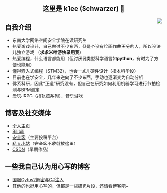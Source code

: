 <h2 align="center">这里是 k1ee (Schwarzer) 👋</h2> 

<img align="right" src="https://github-readme-stats.vercel.app/api?username=cnSchwarzer&show_icons=true&hide_border=true&theme=default"/>

## 自我介绍
- 东南大学网络空间安全学院在读研究生
- 热爱游戏设计，自己做过不少东西，但是个没有绘画作曲天分的人，所以没法儿独立游戏 （**求求米哈游快录用我**）
- 热爱编程，什么语言都能用（但讨厌弱类型科学语言如**python**，有时为了方便也能用）
- 懂得嵌入式编程（STM32），也会一点儿硬件设计（指本科毕设）
- 目前也在学安全，几年来逆向了不少东西，手动也逐渐变为自动分析
- 佛系科研，因此“正道”研究没有，但自己在研究如何利用机器学习进行节拍检测与BPM测定
- 爱玩JRPG（指轨迹系列），音乐游戏

## 博客及社交媒体
- [个人主页](https://www.schwarzer.wang)
- [Bilibili](https://space.bilibili.com/2305653)
- [安全客](https://www.anquanke.com/member/155096)（主要投稿平台）
- [私人小站](https://blog.schwarzer.wang)（安全客不收就放这里）
- [CSDN](https://blog.csdn.net/schwarzer_w)（早期作品）

## 一些我自己认为用心写的博客
- [国服Cytus2解密与C#注入](https://blog.schwarzer.wang/2019/07/20/sec.android.cytus2/)
- 其他的也挺用心写的，但都是一些研究片段，还请看博客吧~
